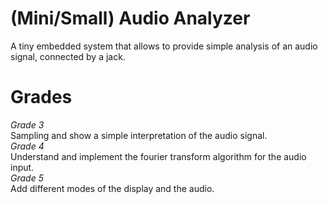 # (Mini/Small) Audio Analyzer

A tiny embedded system that allows to provide simple analysis of an audio signal, connected by a jack.

# Grades

*Grade 3*  
 Sampling and show a simple interpretation of the audio signal.  
*Grade 4*  
 Understand and implement the fourier transform algorithm for the audio input.  
*Grade 5*  
 Add different modes of the display and the audio.  
